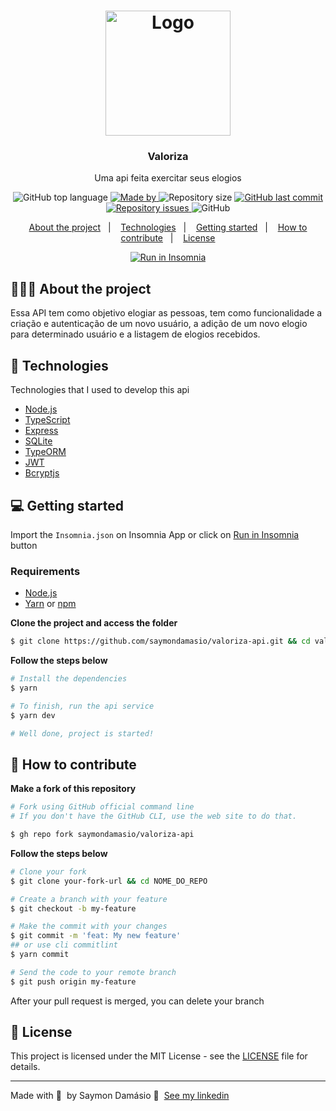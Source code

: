 <h1 align="center">
	<img alt="Logo" src=".github/logo.svg" width="200px" />
</h1>

<h3 align="center">
  Valoriza
</h3>

<p align="center">Uma api feita exercitar seus elogios</p>

<p align="center">
  <img alt="GitHub top language" src="https://img.shields.io/github/languages/top/saymondamasio/valoriza-api">

  <a href="https://www.linkedin.com/in/saymondamasio/">
    <img alt="Made by" src="https://img.shields.io/badge/made%20by-Saymon%20Damásio-gree">
  </a>
  
  <img alt="Repository size" src="https://img.shields.io/github/repo-size/saymondamasio/valoriza-api">
  
  <a href="https://github.com/saymondamasio/valoriza-api/commits/master">
    <img alt="GitHub last commit" src="https://img.shields.io/github/last-commit/saymondamasio/valoriza-api">
  </a>
  
  <a href="https://github.com/saymondamasio/valoriza-api/issues">
    <img alt="Repository issues" src="https://img.shields.io/github/issues/saymondamasio/valoriza-api">
  </a>
  
  <img alt="GitHub" src="https://img.shields.io/github/license/saymondamasio/valoriza-api">
</p>

<p align="center">
  <a href="#-about-the-project">About the project</a>&nbsp;&nbsp;&nbsp;|&nbsp;&nbsp;&nbsp;
  <a href="#-technologies">Technologies</a>&nbsp;&nbsp;&nbsp;|&nbsp;&nbsp;&nbsp;
  <a href="#-getting-started">Getting started</a>&nbsp;&nbsp;&nbsp;|&nbsp;&nbsp;&nbsp;
  <a href="#-how-to-contribute">How to contribute</a>&nbsp;&nbsp;&nbsp;|&nbsp;&nbsp;&nbsp;
  <a href="#-license">License</a>
</p>

<p id="insomniaButton" align="center">
  <a href="" target="_blank"><img src="https://insomnia.rest/images/run.svg" alt="Run in Insomnia"></a>
</p>

## 👨🏻‍💻 About the project

<p>Essa API tem como objetivo elogiar as pessoas, tem como funcionalidade a criação e autenticação de um novo usuário, a adição de um novo elogio para determinado usuário e a listagem de elogios recebidos.</p>

<!-- To see the **web client**, click here: [PROJECT_NAME Web](https://github/saymondamasio/rentx-web)</br>
To see the **mobile client**, click here: [PROJECT_NAME Mobile](https://github/saymondamasio/rentx-mobile) -->

## 🚀 Technologies

Technologies that I used to develop this api

- [Node.js](https://nodejs.org/en/)
- [TypeScript](https://www.typescriptlang.org/)
- [Express](https://expressjs.com/pt-br/)
- [SQLite](https://www.sqlite.org/)
- [TypeORM](https://typeorm.io/#/)
- [JWT](https://jwt.io/)
- [Bcryptjs](https://handlebarsjs.com/)

## 💻 Getting started

Import the `Insomnia.json` on Insomnia App or click on [Run in Insomnia](#insomniaButton) button

### Requirements

- [Node.js](https://nodejs.org/en/)
- [Yarn](https://classic.yarnpkg.com/) or [npm](https://www.npmjs.com/)

**Clone the project and access the folder**

```bash
$ git clone https://github.com/saymondamasio/valoriza-api.git && cd valoriza-api
```

**Follow the steps below**

```bash
# Install the dependencies
$ yarn

# To finish, run the api service
$ yarn dev

# Well done, project is started!
```

## 🤔 How to contribute

**Make a fork of this repository**

```bash
# Fork using GitHub official command line
# If you don't have the GitHub CLI, use the web site to do that.

$ gh repo fork saymondamasio/valoriza-api
```

**Follow the steps below**

```bash
# Clone your fork
$ git clone your-fork-url && cd NOME_DO_REPO

# Create a branch with your feature
$ git checkout -b my-feature

# Make the commit with your changes
$ git commit -m 'feat: My new feature'
## or use cli commitlint
$ yarn commit

# Send the code to your remote branch
$ git push origin my-feature
```

After your pull request is merged, you can delete your branch

## 📝 License

This project is licensed under the MIT License - see the [LICENSE](LICENSE) file for details.

---

Made with 💜 &nbsp;by Saymon Damásio 👋 &nbsp;[See my linkedin](https://www.linkedin.com/in/saymondamasio/)
